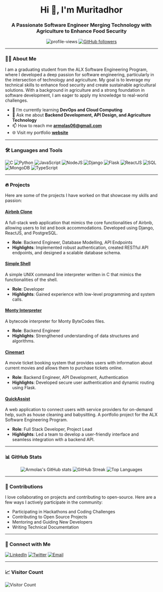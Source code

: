 <h1 align="center">Hi 👋, I'm Muritadhor</h1>
<h3 align="center">A Passionate Software Engineer Merging Technology with Agriculture to Enhance Food Security</h3>

<p align="center">
  <img src="https://komarev.com/ghpvc/?username=Armolas&label=Profile%20views&color=0e75b6&style=flat" alt="profile-views" />
  <a href="https://github.com/Armolas?tab=followers"><img src="https://img.shields.io/github/followers/Armolas?label=Followers&style=social" alt="GitHub followers"></a>
</p>

---

### 👩‍💻 About Me

I am a graduating student from the ALX Software Engineering Program, where I developed a deep passion for software engineering, particularly in the intersection of technology and agriculture. My goal is to leverage my technical skills to enhance food security and create sustainable agricultural solutions. With a background in agriculture and a strong foundation in software development, I am eager to apply my knowledge to real-world challenges.

- 🌱 I’m currently learning **DevOps and Cloud Computing**
- 💬 Ask me about **Backend Development, API Design, and Agriculture Technology**
- 📫 How to reach me **[armolas06@gmail.com](mailto:armolas06@gmail.com)**
- 🌐 Visit my portfolio **[website](https://armolasportfolio.netlify.app)**
---

### 🛠️ Languages and Tools

<p align="left">
  <img src="https://img.shields.io/badge/C-00599C?style=for-the-badge&logo=c&logoColor=white" alt="C" />
  <img src="https://img.shields.io/badge/Python-3776AB?style=for-the-badge&logo=python&logoColor=white" alt="Python" />
  <img src="https://img.shields.io/badge/JavaScript-F7DF1E?style=for-the-badge&logo=javascript&logoColor=black" alt="JavaScript" />
  <img src="https://img.shields.io/badge/Node.js-339933?style=for-the-badge&logo=nodedotjs&logoColor=white" alt="NodeJS" />
  <img src="https://img.shields.io/badge/Django-092E20?style=for-the-badge&logo=django&logoColor=white" alt="Django" />
  <img src="https://img.shields.io/badge/Flask-000000?style=for-the-badge&logo=flask&logoColor=white" alt="Flask" />
  <img src="https://img.shields.io/badge/React-61DAFB?style=for-the-badge&logo=react&logoColor=black" alt="ReactJS" />
  <img src="https://img.shields.io/badge/SQL-4479A1?style=for-the-badge&logo=postgresql&logoColor=white" alt="SQL" />
  <img src="https://img.shields.io/badge/MongoDB-47A248?style=for-the-badge&logo=mongodb&logoColor=white" alt="MongoDB" />
  <img src="https://img.shields.io/badge/TypeScript-3178C6?style=for-the-badge&logo=typescript&logoColor=white" alt="TypeScript" />
</p>

---

### 🔥 Projects

Here are some of the projects I have worked on that showcase my skills and passion:

#### [Airbnb Clone](https://github.com/Y4h14/AirBnB_clone_v4)
A full-stack web application that mimics the core functionalities of Airbnb, allowing users to list and book accommodations. Developed using Django, ReactJS, and PostgreSQL.

- **Role**: Backend Engineer, Database Modelling, API Endpoints
- **Highlights**: Implemented robust authentication, created RESTful API endpoints, and designed a scalable database schema.

#### [Simple Shell](https://github.com/Armolas/simple_shell)
A simple UNIX command line interpreter written in C that mimics the functionalities of the shell.

- **Role**: Developer
- **Highlights**: Gained experience with low-level programming and system calls.

#### [Monty Interpreter](https://github.com/Armolas/monty)
A bytecode interpreter for Monty ByteCodes files.

- **Role**: Backend Engineer
- **Highlights**: Strengthened understanding of data structures and algorithms.

#### [Cinemart](https://github.com/ObamtechNetworks/Movie-Ticketing-Platform)
A movie ticket booking system that provides users with information about current movies and allows them to purchase tickets online.

- **Role**: Backend Engineer, API Development, Authentication
- **Highlights**: Developed secure user authentication and dynamic routing using Flask.

#### [QuickAssist](https://github.com/Armolas/QuickAssist)
A web application to connect users with service providers for on-demand help, such as house cleaning and babysitting. A portfolio project for the ALX Software Engineering Program.

- **Role**: Full Stack Developer, Project Lead
- **Highlights**: Led a team to develop a user-friendly interface and seamless integration with a backend API.

---

### 📊 GitHub Stats

<p align="center">
  <img src="https://github-readme-stats.vercel.app/api?username=Armolas&show_icons=true&theme=dark&locale=en" alt="Armolas's GitHub stats" />
  <img src="https://github-readme-streak-stats.herokuapp.com/?user=Armolas&theme=dark" alt="GitHub Streak" />
  <img src="https://github-readme-stats.vercel.app/api/top-langs?username=Armolas&show_icons=true&locale=en&layout=compact&theme=dark" alt="Top Languages" />
</p>

---

### 🌟 Contributions

I love collaborating on projects and contributing to open-source. Here are a few ways I actively participate in the community:

- Participating in Hackathons and Coding Challenges
- Contributing to Open Source Projects
- Mentoring and Guiding New Developers
- Writing Technical Documentation

---

### 🤝 Connect with Me

<p align="left">
  <a href="https://linkedin.com/in/ArowoloMuritadhor" target="_blank"><img src="https://img.shields.io/badge/LinkedIn-0077B5?style=for-the-badge&logo=linkedin&logoColor=white" alt="LinkedIn"/></a>
  <a href="https://x.com/armolas_06" target="_blank"><img src="https://img.shields.io/badge/Twitter-1DA1F2?style=for-the-badge&logo=twitter&logoColor=white" alt="Twitter"/></a>
  <a href="mailto:armolas06@gmail.com"><img src="https://img.shields.io/badge/Email-D14836?style=for-the-badge&logo=gmail&logoColor=white" alt="Email"/></a>
</p>

---

### 📈 Visitor Count

![Visitor Count](https://profile-counter.glitch.me/{Armolas}/count.svg)


